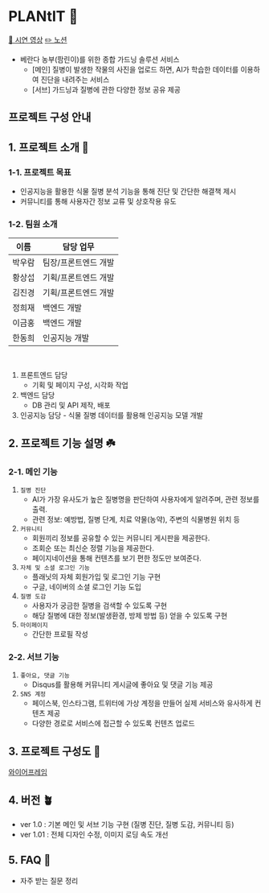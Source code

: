 # PLANtIT 🌱

[🎥 시연 영상](https://youtu.be/toRqQOW0pUw)
[✏️ 노션](https://onyx-limburger-373.notion.site/PLANtIT-3fdd5e5372fe4152bbe402b00872efde)



- 베란다 농부(팜린이)를 위한 종합 가드닝 솔루션 서비스
  - [메인] 질병이 발생한 작물의 사진을 업로드 하면, AI가 학습한 데이터를 이용하여 진단을 내려주는 서비스
  - [서브] 가드닝과 질병에 관한 다양한 정보 공유 제공

## 프로젝트 구성 안내

## 1. 프로젝트 소개 🌿

### 1-1. 프로젝트 목표

- 인공지능을 활용한 식물 질병 분석 기능을 통해 진단 및 간단한 해결책 제시
- 커뮤니티를 통해 사용자간 정보 교류 및 상호작용 유도

### 1-2. 팀원 소개

| 이름   | 담당 업무            |
| ------ | -------------------- |
| 박우람 | 팀장/프론트엔드 개발 |
| 황상섭 | 기획/프론트엔드 개발 |
| 김진경 | 기획/프론트엔드 개발 |
| 정희재 | 백엔드 개발          |
| 이금홍 | 백엔드 개발          |
| 한동희 | 인공지능 개발        |

<br/>

1. 프론트엔드 담당
   - 기획 및 페이지 구성, 시각화 작업
2. 백엔드 담당
   - DB 관리 및 API 제작, 배포
3. 인공지능 담당 - 식물 질병 데이터를 활용해 인공지능 모델 개발
   <br/>

## 2. 프로젝트 기능 설명 ☘️

### 2-1. 메인 기능

1. `질병 진단`
   - AI가 가장 유사도가 높은 질병명을 판단하여 사용자에게 알려주며, 관련 정보를 출력.
   - 관련 정보: 예방법, 질병 단계, 치료 약물(농약), 주변의 식물병원 위치 등
2. `커뮤니티`
   - 회원끼리 정보를 공유할 수 있는 커뮤니티 게시판을 제공한다.
   - 조회순 또는 최신순 정렬 기능을 제공한다.
   - 페이지네이션을 통해 컨텐츠를 보기 편한 정도만 보여준다.
3. `자체 및 소셜 로그인 기능`
   - 플래닛의 자체 회원가입 및 로그인 기능 구현
   - 구글, 네이버의 소셜 로그인 기능 도입
4. `질병 도감`
   - 사용자가 궁금한 질병을 검색할 수 있도록 구현
   - 해당 질병에 대한 정보(발생환경, 방제 방법 등) 얻을 수 있도록 구현
5. `마이페이지`
   - 간단한 프로필 작성

### 2-2. 서브 기능

1. `좋아요, 댓글 기능`
   - Disqus를 활용해 커뮤니티 게시글에 좋아요 및 댓글 기능 제공
2. `SNS 계정`
   - 페이스북, 인스타그램, 트위터에 가상 계정을 만들어 실제 서비스와 유사하게 컨텐츠 제공
   - 다양한 경로로 서비스에 접근할 수 있도록 컨텐츠 업로드

## 3. 프로젝트 구성도 🌲

[와이어프레임](https://www.figma.com/file/RCSPesfx9rN5XJky2RUSni/PLANtIT?node-id=19%3A1485)

## 4. 버전 🪴

- ver 1.0 : 기본 메인 및 서브 기능 구현 (질병 진단, 질병 도감, 커뮤니티 등)
- ver 1.01 : 전체 디자인 수정, 이미지 로딩 속도 개선

## 5. FAQ 🌵

- 자주 받는 질문 정리
